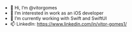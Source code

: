 - 👋 Hi, I’m @vitorgomes
- 👀 I’m interested in work as an iOS developer
- 🌱 I’m currently working with Swift and SwiftUI
- 📫 LinkedIn: https://www.linkedin.com/in/vitor-gomes1/

<!---
vitorgomes/vitorgomes is a ✨ special ✨ repository because its `README.md` (this file) appears on your GitHub profile.
You can click the Preview link to take a look at your changes.
--->
